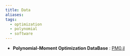 ```yaml
---
title: Data
aliases: 
tags:
  - optimization
  - polynomial
  - software
---
```

 - **Polynomial-Moment Optimization DataBase** : [PM0.jl](https://github.com/PolynomialMomentOptimization/PMO.jl) 